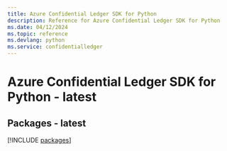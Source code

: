 ```yaml
---
title: Azure Confidential Ledger SDK for Python
description: Reference for Azure Confidential Ledger SDK for Python
ms.date: 04/12/2024
ms.topic: reference
ms.devlang: python
ms.service: confidentialledger
---
```

# Azure Confidential Ledger SDK for Python - latest
## Packages - latest
[!INCLUDE [packages](confidential-ledger-index.md)]